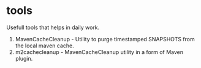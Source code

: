 tools
=====

Usefull tools that helps in daily work.

1. MavenCacheCleanup - Utility to purge timestamped SNAPSHOTS from the local maven cache.
2. m2cachecleanup - MavenCacheCleanup utility in a form of Maven plugin.
